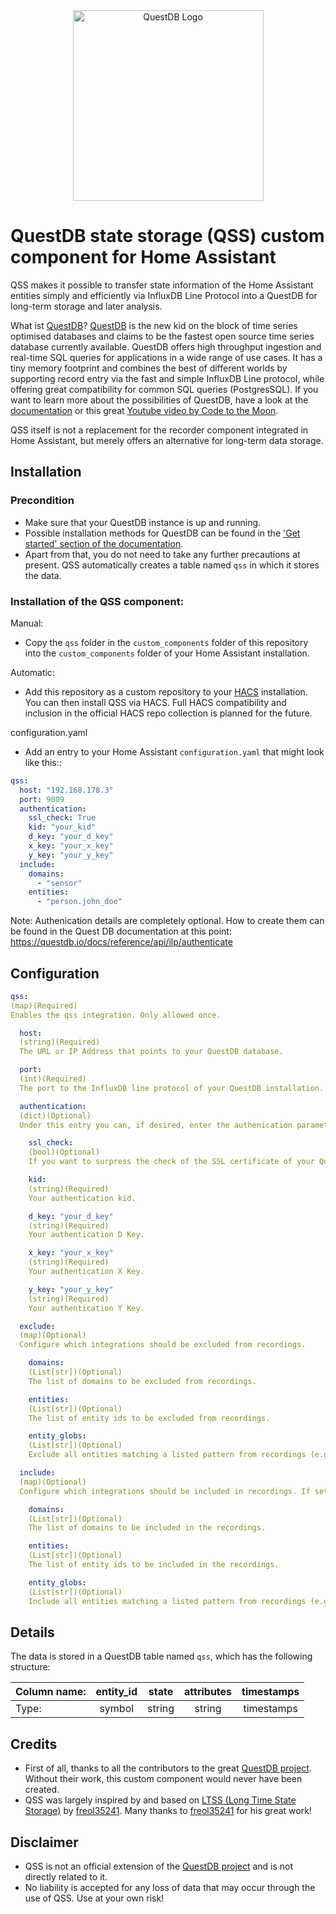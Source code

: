 <div align="center">
  <a href="https://questdb.io/" target="blank"><img alt="QuestDB Logo" src="https://questdb.io/img/questdb-logo-themed.svg" width="305px"/></a>
</div>

# QuestDB state storage (QSS) custom component for Home Assistant

QSS makes it possible to transfer state information of the Home Assistant entities simply and efficiently via InfluxDB Line Protocol into a QuestDB for long-term storage and later analysis.

What ist [QuestDB](https://questdb.io/)?
[QuestDB](https://questdb.io/) is the new kid on the block of time series optimised databases and claims to be the fastest open source time series database currently available.
QuestDB offers high throughput ingestion and real-time SQL queries for applications in a wide range of use cases. It has a tiny memory footprint and combines the best of different worlds by supporting record entry via the fast and simple InfluxDB Line protocol, while offering great compatibility for common SQL queries (PostgresSQL).
If you want to learn more about the possibilities of QuestDB, have a look at the [documentation](https://questdb.io/docs/) or this great [Youtube video by Code to the Moon](https://www.youtube.com/watch?v=A8uMF64rbS8).

QSS itself is not a replacement for the recorder component integrated in Home Assistant, but merely offers an alternative for long-term data storage.

## Installation

### Precondition

- Make sure that your QuestDB instance is up and running.
- Possible installation methods for QuestDB can be found in the ['Get started' section of the documentation](https://questdb.io/docs/#get-started).
- Apart from that, you do not need to take any further precautions at present. QSS automatically creates a table named `qss` in which it stores the data.

### Installation of the QSS component:

Manual:

- Copy the `qss` folder in the `custom_components` folder of this repository into the `custom_components` folder of your Home Assistant installation.

Automatic:

- Add this repository as a custom repository to your [HACS](https://hacs.xyz/) installation. You can then install QSS via HACS. Full HACS compatibility and inclusion in the official HACS repo collection is planned for the future.

configuration.yaml

- Add an entry to your Home Assistant `configuration.yaml` that might look like this::

```yaml
qss:
  host: "192.168.178.3"
  port: 9009
  authentication:
    ssl_check: True
    kid: "your_kid"
    d_key: "your_d_key"
    x_key: "your_x_key"
    y_key: "your_y_key"
  include:
    domains:
      - "sensor"
    entities:
      - "person.john_doe"
```

Note: Authenication details are completely optional. How to create them can be found in the Quest DB documentation at this point:
https://questdb.io/docs/reference/api/ilp/authenticate

## Configuration

```yaml
qss:
(map)(Required)
Enables the qss integration. Only allowed once.

  host:
  (string)(Required)
  The URL or IP Address that points to your QuestDB database.

  port:
  (int)(Required)
  The port to the InfluxDB line protocol of your QuestDB installation. This is normally 9009 by default.

  authentication:
  (dict)(Optional)
  Under this entry you can, if desired, enter the authenication parameters necessary for your Quest DB installation. The entry is completely optional if your Quest DB installation does not have any additional authentication settings. Keep in mind that this authentication needs an SSL setup, either from QuestDB Enterprise or a reverse proxy.

    ssl_check:
    (bool)(Optional)
    If you want to surpress the check of the SSL certificate of your QuestDB installation, set this to `False`. Default to `True`

    kid:
    (string)(Required)
    Your authentication kid.

    d_key: "your_d_key"
    (string)(Required)
    Your authentication D Key.

    x_key: "your_x_key"
    (string)(Required)
    Your authentication X Key.

    y_key: "your_y_key"
    (string)(Required)
    Your authentication Y Key.

  exclude:
  (map)(Optional)
  Configure which integrations should be excluded from recordings.

    domains:
    (List[str])(Optional)
    The list of domains to be excluded from recordings.

    entities:
    (List[str])(Optional)
    The list of entity ids to be excluded from recordings.

    entity_globs:
    (List[str])(Optional)
    Exclude all entities matching a listed pattern from recordings (e.g., `sensor.weather_*`).

  include:
  (map)(Optional)
  Configure which integrations should be included in recordings. If set, all other entities will not be recorded.

    domains:
    (List[str])(Optional)
    The list of domains to be included in the recordings.

    entities:
    (List[str])(Optional)
    The list of entity ids to be included in the recordings.

    entity_globs:
    (List[str])(Optional)
    Include all entities matching a listed pattern from recordings (e.g., `sensor.weather_*`).
```

## Details

The data is stored in a QuestDB table named `qss`, which has the following structure:

| Column name: | entity_id | state  | attributes | timestamps |
| :----------- | :-------: | :----: | :--------: | :--------: |
| Type:        |  symbol   | string |   string   | timestamps |

## Credits

- First of all, thanks to all the contributors to the great [QuestDB project](https://github.com/questdb/questdb). Without their work, this custom component would never have been created.
- QSS was largely inspired by and based on [LTSS (Long Time State Storage)](https://github.com/freol35241/ltss) by [freol35241](https://github.com/freol35241). Many thanks to [freol35241](https://github.com/freol35241) for his great work!

## Disclaimer

- QSS is not an official extension of the [QuestDB project](https://github.com/questdb/questdb) and is not directly related to it.
- No liability is accepted for any loss of data that may occur through the use of QSS. Use at your own risk!
